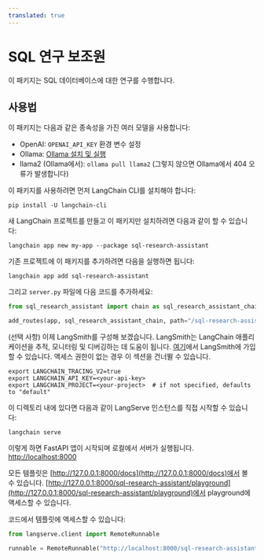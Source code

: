 ```yaml
---
translated: true
---
```


# SQL 연구 보조원

이 패키지는 SQL 데이터베이스에 대한 연구를 수행합니다.

## 사용법

이 패키지는 다음과 같은 종속성을 가진 여러 모델을 사용합니다:

- OpenAI: `OPENAI_API_KEY` 환경 변수 설정
- Ollama: [Ollama 설치 및 실행](https://python.langchain.com/docs/integrations/chat/ollama)
- llama2 (Ollama에서): `ollama pull llama2` (그렇지 않으면 Ollama에서 404 오류가 발생합니다)

이 패키지를 사용하려면 먼저 LangChain CLI를 설치해야 합니다:

```shell
pip install -U langchain-cli
```

새 LangChain 프로젝트를 만들고 이 패키지만 설치하려면 다음과 같이 할 수 있습니다:

```shell
langchain app new my-app --package sql-research-assistant
```

기존 프로젝트에 이 패키지를 추가하려면 다음을 실행하면 됩니다:

```shell
langchain app add sql-research-assistant
```

그리고 `server.py` 파일에 다음 코드를 추가하세요:

```python
from sql_research_assistant import chain as sql_research_assistant_chain

add_routes(app, sql_research_assistant_chain, path="/sql-research-assistant")
```

(선택 사항) 이제 LangSmith를 구성해 보겠습니다.
LangSmith는 LangChain 애플리케이션을 추적, 모니터링 및 디버깅하는 데 도움이 됩니다.
[여기](https://smith.langchain.com/)에서 LangSmith에 가입할 수 있습니다.
액세스 권한이 없는 경우 이 섹션을 건너뛸 수 있습니다.

```shell
export LANGCHAIN_TRACING_V2=true
export LANGCHAIN_API_KEY=<your-api-key>
export LANGCHAIN_PROJECT=<your-project>  # if not specified, defaults to "default"
```

이 디렉토리 내에 있다면 다음과 같이 LangServe 인스턴스를 직접 시작할 수 있습니다:

```shell
langchain serve
```

이렇게 하면 FastAPI 앱이 시작되며 로컬에서 서버가 실행됩니다.
[http://localhost:8000](http://localhost:8000)

모든 템플릿은 [http://127.0.0.1:8000/docs](http://127.0.0.1:8000/docs)에서 볼 수 있습니다.
[http://127.0.0.1:8000/sql-research-assistant/playground](http://127.0.0.1:8000/sql-research-assistant/playground)에서 playground에 액세스할 수 있습니다.

코드에서 템플릿에 액세스할 수 있습니다:

```python
from langserve.client import RemoteRunnable

runnable = RemoteRunnable("http://localhost:8000/sql-research-assistant")
```
